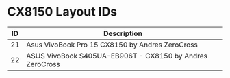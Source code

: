 # CX8150 Layout IDs

| ID | Description |
|---|---|
| 21 | Asus VivoBook Pro 15 CX8150 by Andres ZeroCross |
| 22 | ASUS VivoBook S405UA-EB906T - CX8150 by Andres ZeroCross |
